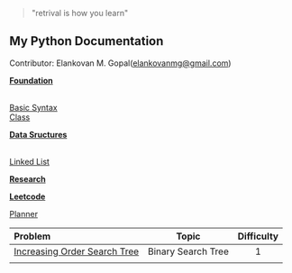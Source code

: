 >"retrival is how you learn"

## My Python Documentation

Contributor: Elankovan M. Gopal(elankovanmg@gmail.com)

<u>**Foundation**</u>

<br>[Basic Syntax](docs/basicSyntaxes.md.html)
<br>[Class](docs/class.md.html)

<u>**Data Sructures**</u>

<br>[Linked List](docs/linkedList.md.html)

<u>**Research**</u>


<!-- [PrintFunction](basics/print_strings.py)

<br>[editMass](docs/editTextFile.md)
<br>[editMass2](docs/editTextFile.md.html)

[PrintFunction](basic/print_strings.py) -->

<u>**Leetcode**</u>

<!-- <br>[editMass](docs/editTextFile.md)
<br>[editMass2](docs/editTextFile.md.html)
<br>[PrintFunction](basic/print_strings.py) -->

[Planner]()

|Problem                        |Topic           |Difficulty       |
|:---                           |:--:            |:--:             |
|[Increasing Order Search Tree](leet/e897.md.html)|Binary Search Tree|1|
|   |   |   |
